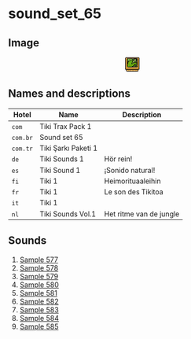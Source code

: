 # sound_set_65

## Image

<div align="center">

![sound_set_65](../uploads/imgs/65.gif)

</div>

## Names and descriptions

| Hotel | Name | Description |
|-|-|-|
| `com` | Tiki Trax Pack 1 |  |
| `com.br` | Sound set 65 |  |
| `com.tr` | Tiki Şarkı Paketi 1 |  |
| `de` | Tiki Sounds 1 | Hör rein! |
| `es` | Tiki Sound 1 | ¡Sonido natural! |
| `fi` | Tiki 1 | Heimorituaaleihin |
| `fr` | Tiki 1 | Le son des Tikitoa |
| `it` | Tiki 1 |  |
| `nl` | Tiki Sounds Vol.1 | Het ritme van de jungle |

## Sounds

1. [Sample 577](../uploads/sounds/sound_machine_sample_577.mp3)
1. [Sample 578](../uploads/sounds/sound_machine_sample_578.mp3)
1. [Sample 579](../uploads/sounds/sound_machine_sample_579.mp3)
1. [Sample 580](../uploads/sounds/sound_machine_sample_580.mp3)
1. [Sample 581](../uploads/sounds/sound_machine_sample_581.mp3)
1. [Sample 582](../uploads/sounds/sound_machine_sample_582.mp3)
1. [Sample 583](../uploads/sounds/sound_machine_sample_583.mp3)
1. [Sample 584](../uploads/sounds/sound_machine_sample_584.mp3)
1. [Sample 585](../uploads/sounds/sound_machine_sample_585.mp3)